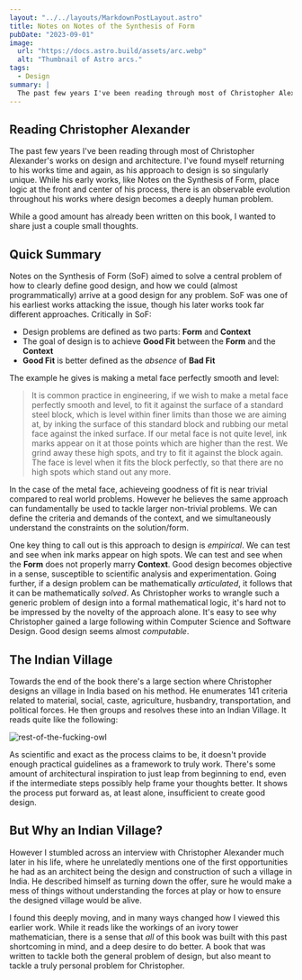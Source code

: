 ```yaml
---
layout: "../../layouts/MarkdownPostLayout.astro"
title: Notes on Notes of the Synthesis of Form
pubDate: "2023-09-01"
image:
  url: "https://docs.astro.build/assets/arc.webp"
  alt: "Thumbnail of Astro arcs."
tags:
  - Design
summary: |
  The past few years I've been reading through most of Christopher Alexander's works on design and architecture. I've found myself returning to his works time and again, as his approach to design is so singularly unique. There is an observable evolution throughout his works where design becomes a deeply human problem.
---
```


## Reading Christopher Alexander

The past few years I've been reading through most of Christopher Alexander's works on design and architecture. I've found myself returning to his works time and again, as his approach to design is so singularly unique. While his early works, like Notes on the Synthesis of Form, place logic at the front and center of his process, there is an observable evolution throughout his works where design becomes a deeply human problem.

While a good amount has already been written on this book, I wanted to share just a couple small thoughts.

## Quick Summary

Notes on the Synthesis of Form (SoF) aimed to solve a central problem of how to clearly define good design, and how we could (almost programmatically) arrive at a good design for any problem. SoF was one of his earliest works attacking the issue, though his later works took far different approaches. Critically in SoF:

- Design problems are defined as two parts: **Form** and **Context**
- The goal of design is to achieve **Good Fit** between the **Form** and the **Context**
- **Good Fit** is better defined as the _absence_ of **Bad Fit**

The example he gives is making a metal face perfectly smooth and level:

> It is common practice in engineering, if we wish to make a
> metal face perfectly smooth and level, to fit it against the
> surface of a standard steel block, which is level within finer
> limits than those we are aiming at, by inking the surface of
> this standard block and rubbing our metal face against the
> inked surface. If our metal face is not quite level, ink marks
> appear on it at those points which are higher than the rest.
> We grind away these high spots, and try to fit it against the
> block again. The face is level when it fits the block perfectly,
> so that there are no high spots which stand out any more.

In the case of the metal face, achieveing goodness of fit is near trivial compared to real world problems. However he believes the same approach can fundamentally be used to tackle larger non-trivial problems. We can define the criteria and demands of the context, and we simultaneously understand the constraints on the solution/form.

One key thing to call out is this approach to design is _empirical_. We can test and see when ink marks appear on high spots. We can test and see when the **Form** does not properly marry **Context**. Good design becomes objective in a sense, susceptible to scientific analysis and experimentation. Going further, if a design problem can be mathematically _articulated_, it follows that it can be mathematically _solved_. As Christopher works to wrangle such a generic problem of design into a formal mathematical logic, it's hard not to be impressed by the novelty of the approach alone. It's easy to see why Christopher gained a large following within Computer Science and Software Design. Good design seems almost _computable_.

## The Indian Village

Towards the end of the book there's a large section where Christopher designs an village in India based on his method. He enumerates 141 criteria related to material, social, caste, agriculture, husbandry, transportation, and political forces. He then groups and resolves these into an Indian Village. It reads quite like the following:

![rest-of-the-fucking-owl](/images/blogposts/notes-on-the-synthesis-of-form/rest-of-the-owl.webp)

As scientific and exact as the process claims to be, it doesn't provide enough practical guidelines as a framework to truly work. There's some amount of architectural inspiration to just leap from beginning to end, even if the intermediate steps possibly help frame your thoughts better. It shows the process put forward as, at least alone, insufficient to create good design.

## But Why an Indian Village?

However I stumbled across an interview with Christopher Alexander much later in his life, where he unrelatedly mentions one of the first opportunities he had as an architect being the design and construction of such a village in India. He described himself as turning down the offer, sure he would make a mess of things without understanding the forces at play or how to ensure the designed village would be alive.

I found this deeply moving, and in many ways changed how I viewed this earlier work. While it reads like the workings of an ivory tower mathematician, there is a sense that _all_ of this book was built with this past shortcoming in mind, and a deep desire to do better. A book that was written to tackle both the general problem of design, but also meant to tackle a truly personal problem for Christopher.
